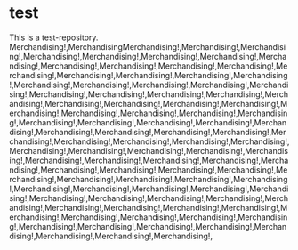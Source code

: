 # test

This is a test-repository.
Merchandising!,MerchandisingMerchandising!,Merchandising!,Merchandising!,Merchandising!,Merchandising!,Merchandising!,Merchandising!,Merchandising!,Merchandising!,Merchandising!,Merchandising!,Merchandising!,Merchandising!,Merchandising!,Merchandising!,Merchandising!,Merchandising!,Merchandising!,Merchandising!,Merchandising!,Merchandising!,Merchandising!,Merchandising!,Merchandising!,Merchandising!,Merchandising!,Merchandising!,Merchandising!,Merchandising!,Merchandising!,Merchandising!,Merchandising!,Merchandising!,Merchandising!,Merchandising!,Merchandising!,Merchandising!,Merchandising!,Merchandising!,Merchandising!,Merchandising!,Merchandising!,Merchandising!,Merchandising!,Merchandising!,Merchandising!,Merchandising!,Merchandising!,Merchandising!,Merchandising!,Merchandising!,Merchandising!,Merchandising!,Merchandising!,Merchandising!,Merchandising!,Merchandising!,Merchandising!,Merchandising!,Merchandising!,Merchandising!,Merchandising!,Merchandising!,Merchandising!,Merchandising!,Merchandising!,Merchandising!,Merchandising!,Merchandising!,Merchandising!,Merchandising!,Merchandising!,Merchandising!,Merchandising!,Merchandising!,Merchandising!,Merchandising!,Merchandising!,Merchandising!,Merchandising!,Merchandising!,Merchandising!,Merchandising!,Merchandising!,Merchandising!,Merchandising!,Merchandising!,Merchandising!,Merchandising!,Merchandising!,Merchandising!,Merchandising!,Merchandising!,Merchandising!,Merchandising!,Merchandising!,
